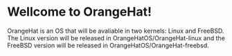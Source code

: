 # Wellcome to OrangeHat!
OrangeHat is an OS that will be avaliable in two kernels: Linux and FreeBSD.
The Linux version will be released in OrangeHatOS/OrangeHat-linux and the FreeBSD version will be released in OrangeHatOS/OrangeHat-freebsd.
